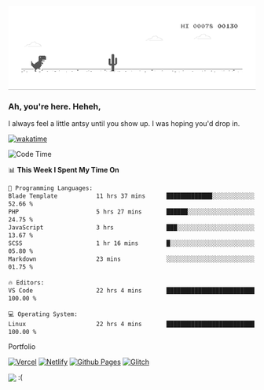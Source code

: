 
<div align="center">
    <img align="center" src="dino.gif">
</div>

### Ah, you're here. Heheh, 
I always feel a little antsy until you show up. I was hoping you'd drop in.

[![wakatime](https://wakatime.com/badge/user/8ad4afa2-1a56-40d1-a949-4663473915b6.svg)](https://wakatime.com/@mrepol742)

<!--START_SECTION:mrepol742-->
![Code Time](http://img.shields.io/badge/Code%20Time-2%2C784%20hrs%201%20min-blue)

📊 **This Week I Spent My Time On** 

```text
💬 Programming Languages: 
Blade Template           11 hrs 37 mins      █████████████░░░░░░░░░░░░   52.66 % 
PHP                      5 hrs 27 mins       ██████░░░░░░░░░░░░░░░░░░░   24.75 % 
JavaScript               3 hrs               ███░░░░░░░░░░░░░░░░░░░░░░   13.67 % 
SCSS                     1 hr 16 mins        █░░░░░░░░░░░░░░░░░░░░░░░░   05.80 % 
Markdown                 23 mins             ░░░░░░░░░░░░░░░░░░░░░░░░░   01.75 % 

🔥 Editors: 
VS Code                  22 hrs 4 mins       █████████████████████████   100.00 % 

💻 Operating System: 
Linux                    22 hrs 4 mins       █████████████████████████   100.00 % 
```


<!--END_SECTION:mrepol742-->

Portfolio

[![Vercel](https://img.shields.io/badge/vercel-%23000000.svg?style=for-the-badge&logo=vercel&logoColor=white)](https://mrepol742.vercel.app/)
[![Netlify](https://img.shields.io/badge/netlify-%23000000.svg?style=for-the-badge&logo=netlify&logoColor=#00C7B7)](https://mrepol742.netlify.app/)
[![Github Pages](https://img.shields.io/badge/github%20pages-121013?style=for-the-badge&logo=github&logoColor=white)](https://mrepol742.github.io/)
[![Glitch](https://img.shields.io/badge/glitch-%233333FF.svg?style=for-the-badge&logo=glitch&logoColor=white)](https://mrepol742.glitch.me/)

 <img align="center" src="https://media.tenor.com/FPraoiMenNkAAAAM/arch-linux.gif">
 :(
